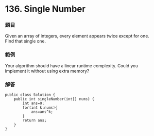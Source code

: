 # **136. Single Number**

### 題目

Given an array of integers, every element appears twice except for one. Find that single one.

### 範例

Your algorithm should have a linear runtime complexity. Could you implement it without using extra memory?

### **解答**

```
public class Solution {
    public int singleNumber(int[] nums) {
        int ans=0;
        for(int k:nums){
            ans=ans^k;
        }
        return ans;
    }
}
```



